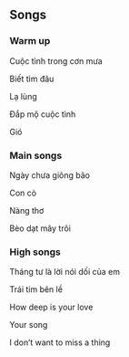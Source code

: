 ## Songs
### Warm up
Cuộc tình trong cơn mưa

Biết tìm đâu

Lạ lùng

Đắp mộ cuộc tình

Gió
### Main songs
Ngày chưa giông bão

Con cò

Nàng thơ

Bèo dạt mây trôi

### High songs

Tháng tư là lời nói dối của em

Trái tim bên lề

How deep is your love

Your song 

I don’t want to miss a thing

